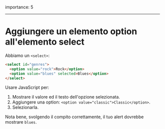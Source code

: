importance: 5

---

# Aggiungere un elemento option all'elemento select

Abbiamo un `<select>`:

```html
<select id="genres">
  <option value="rock">Rock</option>
  <option value="blues" selected>Blues</option>
</select>
```

Usare JavaScript per:

1. Mostrare il valore ed il testo dell'opzione selezionata.
2. Aggiungere una option: `<option value="classic">Classic</option>`.
3. Selezionarla.

Nota bene, svolgendo il compito correttamente, il tuo alert dovrebbe mostrare `blues`.
